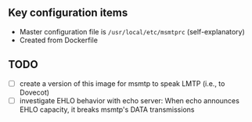 ## Key configuration items

- Master configuration file is `/usr/local/etc/msmtprc` (self-explanatory)
- Created from Dockerfile

## TODO
- [ ] create a version of this image for msmtp to speak LMTP (i.e., to Dovecot)
- [ ] investigate EHLO behavior with echo server: When echo announces EHLO capacity, it breaks msmtp's DATA transmissions
